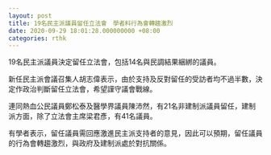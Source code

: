 ```yaml
---
layout: post
title: 19名民主派議員留任立法會　學者料行為會轉趨激烈
date: 2020-09-29 18:01:28.000000000 +08:00
categories: rthk
---
```


19名民主派議員決定留任立法會，包括14名與民調結果綑綁的議員。

新任民主派會議召集人胡志偉表示，由於支持及反對留任的受訪者均不過半數，決定作政治判斷留任立法會，希望謹守議會戰線。

連同熱血公民議員鄭松泰及醫學界議員陳沛然，有21名非建制派議員留任，建制派方面，除了立法會主席梁君彥，有41名議員。

有學者表示，留任議員需回應激進民主派支持者的意見，因此可以預期，留任議員的行為會轉趨激烈，與政府及建制派處於對抗關係。
